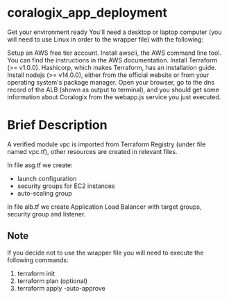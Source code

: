 # coralogix_app_deployment
Get your environment ready
You'll need a desktop or laptop computer (you will need to use Linux in order to the wrapper file) with the following:

Setup an AWS free tier account.
Install awscli, the AWS command line tool. You can find the instructions in the AWS documentation.
Install Terraform (>= v1.0.0). Hashicorp, which makes Terraform, has an installation guide.
Install nodejs (>= v14.0.0), either from the official website or from your operating system's package manager.
Open your browser, go to the dns record of the ALB (shown as output to terminal), and you should get some information about Coralogix from the webapp.js service you just executed.

# Brief Description

A verified module vpc is imported from Terraform Registry (under file named vpc.tf), other resources are created in relevant files.

In file asg.tf we create:

* launch configuration
* security groups for EC2 instances
* auto-scaling group

In file alb.tf we create Application Load Balancer with target groups, security group and listener.


## Note
If you decide not to use the wrapper file you will need to execute the following commands:
1. terraform init
2. terraform plan (optional)
3. terraform apply -auto-approve
